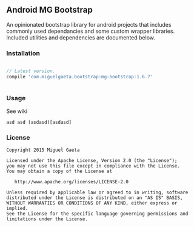 ## Android MG Bootstrap

An opinionated bootstrap library for android projects that includes commonly used dependancies and some custom wrapper libraries.  Included utilities and dependencies are documented below.

### Installation

```groovy

// Latest version.
compile 'com.miguelgaeta.bootstrap:mg-bootstrap:1.6.7'
    
```

### Usage

See wiki

```
asd asd (asdasd)[asdasd]
```

### License

    Copyright 2015 Miguel Gaeta

    Licensed under the Apache License, Version 2.0 (the "License");
    you may not use this file except in compliance with the License.
    You may obtain a copy of the License at

       http://www.apache.org/licenses/LICENSE-2.0

    Unless required by applicable law or agreed to in writing, software
    distributed under the License is distributed on an "AS IS" BASIS,
    WITHOUT WARRANTIES OR CONDITIONS OF ANY KIND, either express or implied.
    See the License for the specific language governing permissions and
    limitations under the License.
